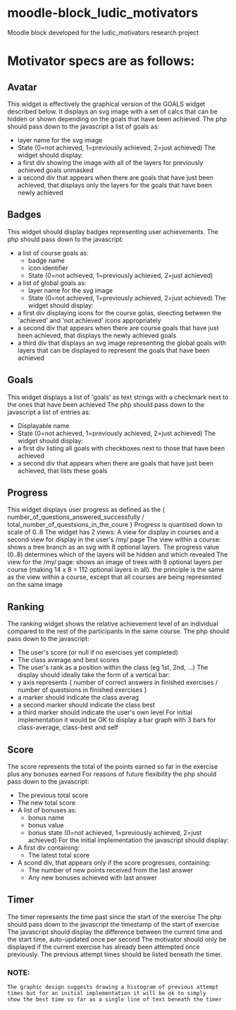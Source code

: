 # moodle-block_ludic_motivators
Moodle block developed for the ludic_motivators research project


# Motivator specs are as follows:

## Avatar
This widget is effectively the graphical version of the GOALS widget described below.
It displays an svg image with a set of calcs that can be hidden or shown depending on the goals that have been achieved.
The php should pass down to the javascript a list of goals as:
* layer name for the svg image
* State (0=not achieved, 1=previously achieved, 2=just achieved)
The widget should display:
* a first div showing the image with all of the layers for previously achieved goals unmasked
* a second div that appears when there are goals that have just been achieved, that displays only the layers for the goals that have been newly achieved


## Badges
This widget should display badges representing user achievements.
The php should pass down to the javascript:
* a list of course goals as:
  * badge name
  * icon identifier
  * State (0=not achieved, 1=previously achieved, 2=just achieved)
* a list of global goals as:
  * layer name for the svg image
  * State (0=not achieved, 1=previously achieved, 2=just achieved)
The widget should display:
* a first div displaying icons for the course golas, sleecting between the 'achieved' and 'not achieved' icons appropriately
* a second div that appears when there are course goals that have just been achieved, that displays the newly achieved goals
* a third div that displays an svg image representing the global goals with layers that can be displayed to represent the goals that have been achieved


## Goals
This widget displays a list of 'goals' as text strings with a checkmark next to the ones that have been achieved
The php should pass down to the javascript a list of entries as:
* Displayable name
* State (0=not achieved, 1=previously achieved, 2=just achieved)
The widget should display:
* a first div listing all goals with checkboxes next to those that have been achieved
* a second div that appears when there are goals that have just been achieved, that lists these goals


## Progress
This widget displays user progress as defined as the { number_of_questions_answered_successfully / total_number_of_questsions_in_the_coure }
Progress is quantised down to scale of 0..8
The widget has 2 views: A view for display in courses and a second view for display in the user's /my/ page
    The view within a course:
        shows a tree branch as an svg with 8 optional layers. The progress value (0..8) determines which of the layers will be hidden and which revealed
    The view for the /my/ page:
        shows an image of trees with 8 optional layers per course (making 14 x 8 = 112 optional layers in all).
        the principle is the same as the view within a course, except that all courses are being represented on the same image


## Ranking
The ranking widget shows the relative achievement level of an individual compared to the rest of the participants in the same course.
The php should pass down to the javascript:
* The user's score (or null if no exercises yet completed)
* The class average and best scores
* The user's rank as a position within the class (eg 1st, 2nd, ...)
The display should ideally take the form of a vertical bar:
* y axis represents { number of correct answers in finished exercises / number of questsions in finished exercises }
* a marker should indicate the class averag
* a second marker should indicate the class best
* a third marker should indicate the user's own level
For initial implementation it would be OK to display a bar graph with 3 bars for class-average, class-best and self


## Score
The score represents the total of the points earned so far in the exercise plus any bonuses earned
For reasons of future flexibility the php should pass down to the javascript:
* The previous total score
* The new total score
* A list of bonuses as:
  * bonus name
  * bonus value
  * bonus state (0=not achieved, 1=previously achieved, 2=just achieved)
For the initial implementation the javascript should display:
* A first div containing:
  * The latest total score
* A scond div, that appears only if the score progresses, containing:
  * The number of new points received from the last answer
  * Any new bonuses achieved with last answer


## Timer
The timer represents the time past since the start of the exercise
The php should pass down to the javascript the timestamp of the start of exercise
The javascript should display the difference between the current time and the start time, auto-updated once per second
The motivator should only be displayed if the current exercise has already been attempted once previously.
The previous attempt times should be listed beneath the timer.
### NOTE:
    The graphic design suggests drawing a histogram of previous attempt times but for an initial implementation it will be ok to simply
    show the best time so far as a single line of text beneath the timer
